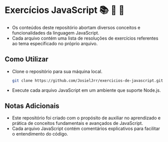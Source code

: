 # Exercícios JavaScript :books: :memo: :brain:

- Os conteúdos deste repositório abortam diversos conceitos e funcionalidades da linguagem JavaScript. 
- Cada arquivo contém uma lista de resoluções de exercícios referentes ao tema especificado no próprio arquivo.

## Como Utilizar
- Clone o repositório para sua máquina local.
  ```bash
  git clone https://github.com/JosielJrr/exercicios-de-javascript.git 
- Execute cada arquivo JavaScript em um ambiente que suporte Node.js.

## Notas Adicionais
- Este repositório foi criado com o propósito de auxiliar no aprendizado e prática de conceitos fundamentais e avançados de JavaScript.
- Cada arquivo JavaScript contém comentários explicativos para facilitar o entendimento do código.
